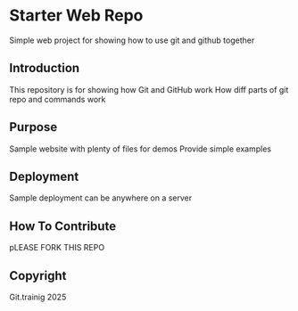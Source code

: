 # Starter Web Repo
Simple web project for showing how to use git and github together
## Introduction
This repository is for showing how Git and GitHub work
How diff parts of git repo and commands work

## Purpose

Sample website with plenty of files for demos
Provide simple examples

## Deployment

Sample deployment can be anywhere on a server

## How To Contribute

pLEASE FORK THIS REPO

## Copyright

Git.trainig 2025
